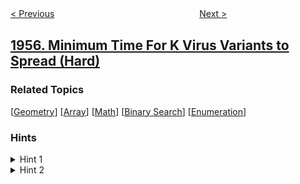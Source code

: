 <!--|This file generated by command(leetcode description); DO NOT EDIT.    |-->
<!--+----------------------------------------------------------------------+-->
<!--|@author    openset <openset.wang@gmail.com>                           |-->
<!--|@link      https://github.com/openset                                 |-->
<!--|@home      https://github.com/openset/leetcode                        |-->
<!--+----------------------------------------------------------------------+-->

[< Previous](../count-number-of-special-subsequences "Count Number of Special Subsequences")
　　　　　　　　　　　　　　　　
[Next >](../delete-characters-to-make-fancy-string "Delete Characters to Make Fancy String")

## [1956. Minimum Time For K Virus Variants to Spread (Hard)](https://leetcode.com/problems/minimum-time-for-k-virus-variants-to-spread "感染 K 种病毒所需的最短时间")



### Related Topics
  [[Geometry](../../tag/geometry/README.md)]
  [[Array](../../tag/array/README.md)]
  [[Math](../../tag/math/README.md)]
  [[Binary Search](../../tag/binary-search/README.md)]
  [[Enumeration](../../tag/enumeration/README.md)]

### Hints
<details>
<summary>Hint 1</summary>
n is very small, how can we use that?
</details>

<details>
<summary>Hint 2</summary>
What shape is the region when two viruses intersect?
</details>
